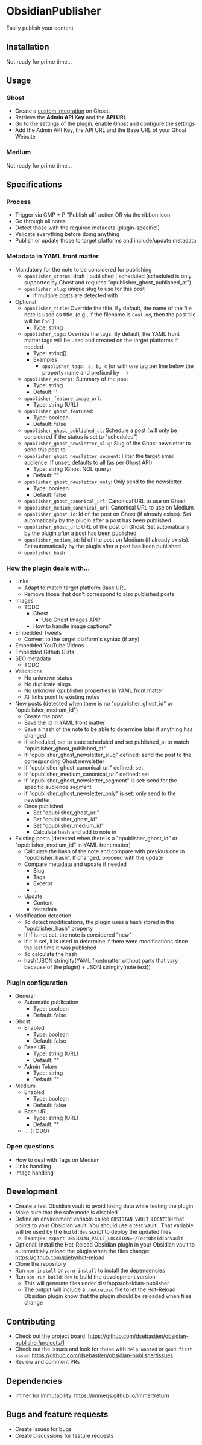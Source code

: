 # ObsidianPublisher

Easily publish your content

## Installation

Not ready for prime time...

## Usage

### Ghost

- Create a [custom integration](https://ghost.org/integrations/custom-integrations/) on Ghost.
- Retrieve the **Admin API Key** and the **API URL**
- Go to the settings of the plugin, enable Ghost and configure the settings
- Add the Admin API Key, the API URL and the Base URL of your Ghost Website

### Medium

Not ready for prime time...

## Specifications

### Process

- Trigger via CMP + P "Publish all" action OR via the ribbon icon
- Go through all notes
- Detect those with the required metadata (plugin-specific!)
- Validate everything before doing anything
- Publish or update those to target platforms and include/update metadata

### Metadata in YAML front matter

- Mandatory for the note to be considered for publishing
  - `opublisher_status`: draft | published | scheduled (scheduled is only supported by Ghost and requires "opublisher_ghost_published_at")
  - `opublisher_slug`: unique slug to use for this post
    - If multiple posts are detected with
- Optional
  - `opublisher_title`: Override the title. By default, the name of the file note is used as title. (e.g., if the filename is `Cool.md`, then the post tile will be `Cool`)
    - Type: string
  - `opublisher_tags`: Override the tags. By default, the YAML front matter tags will be used and created on the target platforms if needed
    - Type: string[]
    - Examples
      - `opublisher_tags: a, b, c` (or with one tag per line below the property name and prefixed by `- `)
  - `opublisher_excerpt`: Summary of the post
    - Type: string
    - Default: ''
  - `opublisher_feature_image_url`:
    - Type: string (URL)
  - `opublisher_ghost_featured`:
    - Type: boolean
    - Default: false
  - `opublisher_ghost_published_at`: Schedule a post (will only be considered if the status is set to "scheduled")
  - `opublisher_ghost_newsletter_slug`: Slug of the Ghost newsletter to send this post to
  - `opublisher_ghost_newsletter_segment`: Filter the target email audience. If unset, defaults to all (as per Ghost API)
    - Type: string (Ghost NQL query)
    - Default: ""
  - `opublisher_ghost_newsletter_only`: Only send to the newsletter
    - Type: boolean
    - Default: false
  - `opublisher_ghost_canonical_url`: Canonical URL to use on Ghost
  - `opublisher_medium_canonical_url`: Canonical URL to use on Medium
  - `opublisher_ghost_id`: Id of the post on Ghost (if already exists). Set automatically by the plugin after a post has been published
  - `opublisher_ghost_url`: URL of the post on Ghost. Set automatically by the plugin after a post has been published
  - `opublisher_medium_id`: Id of the post on Medium (if already exists). Set automatically by the plugin after a post has been published
  - `opublisher_hash`

### How the plugin deals with...

- Links
  - Adapt to match target platform Base URL
  - Remove those that don't correspond to also published posts
- Images
  - TODO
    - Ghost
      - Use Ghost Images API?
    - How to handle image captions?
- Embedded Tweets
  - Convert to the target platform's syntax (if any)
- Embedded YouTube Videos
- Embedded Github Gists
- SEO metadata
  - TODO
- Validations
  - No unknown status
  - No duplicate slugs
  - No unknown opublisher properties in YAML front matter
  - All links point to existing notes
- New posts (detected when there is no "opublisher_ghost_id" or "opublisher_medium_id")
  - Create the post
  - Save the id in YAML front matter
  - Save a hash of the note to be able to determine later if anything has changed
  - If scheduled, set to state scheduled and set published_at to match "opublisher_ghost_published_at"
  - If "opublisher_ghost_newsletter_slug" defined: send the post to the corresponding Ghost newsletter
  - If "opublisher_ghost_canonical_url" defined: set
  - If "opublisher_medium_canonical_url" defined: set
  - If "opublisher_ghost_newsletter_segment" is set: send for the specific audience segment
  - If "opublisher_ghost_newsletter_only" is set: only send to the newsletter
  - Once published
    - Set "opublisher_ghost_url"
    - Set "opublisher_ghost_id"
    - Set "opublisher_medium_id"
    - Calculate hash and add to note in
- Existing posts (detected when there is a "opublisher_ghost_id" or "opublisher_medium_id" in YAML front matter)
  - Calculate the hash of the note and compare with previous one in "opublisher_hash". If changed, proceed with the update
  - Compare metadata and update if needed
    - Slug
    - Tags
    - Excerpt
    - ...
  - Update
    - Content
    - Metadata
- Modification detection
  - To detect modifications, the plugin uses a hash stored in the "opublisher_hash" property
  - If if is not set, the note is considered "new"
  - If it is set, it is used to determine if there were modifications since the last time it was published
  - To calculate the hash
  - hash(JSON stringify(YAML frontmatter without parts that vary because of the plugin) + JSON stringify(note text))

### Plugin configuration

- General
  - Automatic publication
    - Type: boolean
    - Default: false
- Ghost
  - Enabled
    - Type: boolean
    - Default: false
  - Base URL
    - Type: string (URL)
    - Default: ""
  - Admin Token
    - Type: string
    - Default: ""
- Medium
  - Enabled
    - Type: boolean
    - Default: false
  - Base URL
    - Type: string (URL)
    - Default: ""
  - ... (TODO)

### Open questions

- How to deal with Tags on Medium
- Links handling
- Image handling

## Development

- Create a test Obsidian vault to avoid losing data while testing the plugin
- Make sure that the safe mode is disabled
- Define an environment variable called `OBSIDIAN_VAULT_LOCATION` that points to your Obsidian vault. You should use a test vault . That variable will be used by the `build:dev` script to deploy the updated files
  - Example: `export OBSIDIAN_VAULT_LOCATION=~/TestObsidianVault`
- Optional: Install the Hot-Reload Obsidian plugin in your Obsidian vault to automatically reload the plugin when the files change: https://github.com/pjeby/hot-reload
- Clone the repository
- Run `npm install` or `yarn install` to install the dependencies
- Run `npm run build:dev` to build the development version
  - This will generate files under dist/apps/obsidian-publisher
  - The output will include a `.hotreload` file to let the Hot-Reload Obsidian plugin know that the plugin should be reloaded when files change

## Contributing

- Check out the project board: https://github.com/dsebastien/obsidian-publisher/projects/1
- Check out the issues and look for those with `help wanted` or `good first issue`: https://github.com/dsebastien/obsidian-publisher/issues
- Review and comment PRs

## Dependencies

- Immer for immutability: https://immerjs.github.io/immer/return

## Bugs and feature requests

- Create issues for bugs
- Create discussions for feature requests

